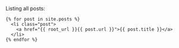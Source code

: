 Listing all posts:

    {% for post in site.posts %}
      <li class="post">
        <a href="{{ root_url }}{{ post.url }}">{{ post.title }}</a>
      </li>
    {% endfor %}
